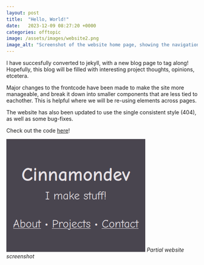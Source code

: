 ```yaml
---
layout: post
title:  "Hello, World!"
date:   2023-12-09 08:27:20 +0000
categories: offtopic
image: /assets/images/website2.png
image_alt: "Screenshot of the website home page, showing the navigation bar."
---
```


I have succesfully converted to jekyll, with a new blog page to tag along!
Hopefully, this blog will be filled with interesting project thoughts, opinions, etcetera.

Major changes to the frontcode have been made to make the site more manageable, and break it down into smaller components that are less tied to eachother. This is helpful where we will be re-using elements across pages.

The website has also been updated to use the single consistent style  (404), as well as some bug-fixes.

Check out the code [here](https://github.com/cinnamondev/cinnamondev.github.io)!

![test render](/assets/images/website2.png)
*Partial website screenshot*
